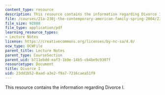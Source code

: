 ```yaml
---
content_type: resource
description: This resource contains the information regarding Divorce I.
file: /courses/21a-230j-the-contemporary-american-family-spring-2004/23dd1b520aada3e2f9a77216caea51f9_MIT21A_230JS04_divorce1.pdf
file_size: 92808
file_type: application/pdf
learning_resource_types:
- Lecture Notes
license: https://creativecommons.org/licenses/by-nc-sa/4.0/
ocw_type: OCWFile
parent_title: Lecture Notes
parent_type: CourseSection
parent_uid: b711ebdd-eaf3-1b9e-14b5-cb4be9c9307f
resourcetype: Document
title: Divorce I
uid: 23dd1b52-0aad-a3e2-f9a7-7216caea51f9
---
```

This resource contains the information regarding Divorce I.